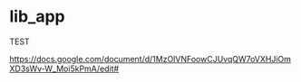 # lib_app

TEST

https://docs.google.com/document/d/1MzOlVNFoowCJUvqQW7oVXHJiOmXD3sWv-W_Moi5kPmA/edit#
